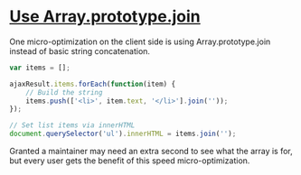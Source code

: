 [Use Array.prototype.join](tech.pro/tutorial/1254/9-ways-to-optimize-your-front-end-performance)
=================

One micro-optimization on the client side is using Array.prototype.join instead of basic string concatenation.

```javascript
var items = [];

ajaxResult.items.forEach(function(item) {
    // Build the string
    items.push(['<li>', item.text, '</li>'].join(''));
});

// Set list items via innerHTML
document.querySelector('ul').innerHTML = items.join('');
```
Granted a maintainer may need an extra second to see what the array is for, but every user gets the benefit of this speed micro-optimization.